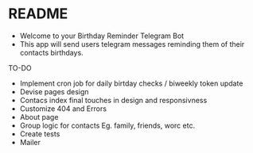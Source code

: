 # README

- Welcome to your Birthday Reminder Telegram Bot
- This app will send users telegram messages reminding them of their contacts birthdays.

TO-DO

- Implement cron job for daily birtday checks / biweekly token update
- Devise pages design
- Contacs index final touches in design and responsivness
- Customize 404 and Errors
- About page
- Group logic for contacts Eg. family, friends, worc etc.
- Create tests
- Mailer
